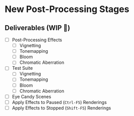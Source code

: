 # New Post-Processing Stages

## Deliverables (WIP 🚧)
- [ ] Post-Processing Effects
  - [ ] Vignetting
  - [ ] Tonemapping
  - [ ] Bloom
  - [ ] Chromatic Aberration
- [ ] Test Suite
  - [ ] Vignetting
  - [ ] Tonemapping
  - [ ] Bloom
  - [ ] Chromatic Aberration
- [ ] Eye Candy Scenes
- [ ] Apply Effects to Paused (`Ctrl-F5`) Renderings
- [ ] Apply Effects to Stopped (`Shift-F5`) Renderings
